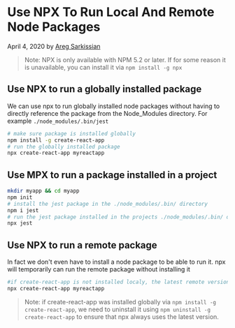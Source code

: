 # Use NPX To Run Local And Remote Node Packages

April 4, 2020 by [Areg Sarkissian](https://aregsar.com/about)

> Note: NPX is only available with NPM 5.2 or later. If for some reason it is unavailable, you can install it via `npm install -g npx`

## Use NPX to run a globally installed package

We can use npx to run globally installed node packages without having to directly reference the package from the Node_Modules directory. For example `./node_modules/.bin/jest`

```bash
# make sure package is installed globally
npm install -g create-react-app
# run the globally installed package
npx create-react-app myreactapp
```

## Use MPX to run a package installed in a project

```bash
mkdir myapp && cd myapp
npm init
# install the jest package in the ./node_modules/.bin/ directory
npm i jest
# run the jest package installed in the projects ./node_modules/.bin/ directory
npx jest
```

## Use NPX to run a remote package

In fact we don't even have to install a node package to be able to run it.
npx will temporarily can run the remote package without installing it

```bash
#if create-react-app is not installed localy, the latest remote version is used
npx create-react-app myreactapp
```

> Note: if create-react-app was installed globally via `npm install -g create-react-app`, we need to uninstall it using `npm uninstall -g create-react-app` to ensure that npx always uses the latest version.
